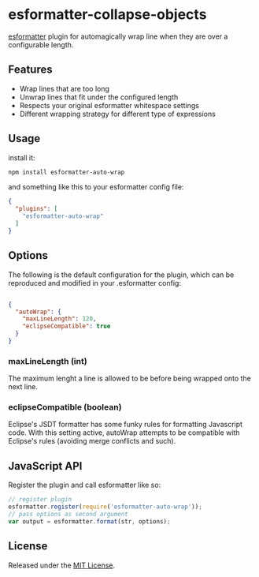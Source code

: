 # esformatter-collapse-objects

[esformatter](https://github.com/millermedeiros/esformatter) plugin for
automagically wrap line when they are over a configurable length.

## Features
* Wrap lines that are too long
* Unwrap lines that fit under the configured length
* Respects your original esformatter whitespace settings
* Different wrapping strategy for different type of expressions

## Usage

install it:

```sh
npm install esformatter-auto-wrap
```

and something like this to your esformatter config file:

```json
{
  "plugins": [
    "esformatter-auto-wrap"
  ]
}
```

## Options

The following is the default configuration for the plugin, which can be reproduced
and modified in your .esformatter config:

```json

{
  "autoWrap": {
    "maxLineLength": 120,
    "eclipseCompatible": true
  }
}

```

### maxLineLength (int)
The maximum lenght a line is allowed to be before being wrapped onto the next line.

### eclipseCompatible (boolean)
Eclipse's JSDT formatter has some funky rules for formatting Javascript code. With this setting active, autoWrap
attempts to be compatible with Eclipse's rules (avoiding merge conflicts and such).


## JavaScript API

Register the plugin and call esformatter like so:

```js
// register plugin
esformatter.register(require('esformatter-auto-wrap'));
// pass options as second argument
var output = esformatter.format(str, options);
```

## License

Released under the [MIT License](http://opensource.org/licenses/MIT).
